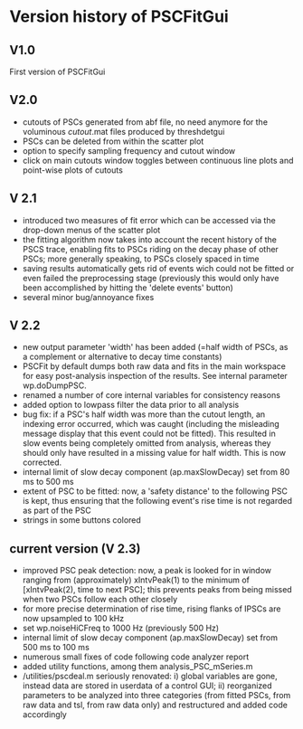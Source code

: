 # Version history of PSCFitGui
## V1.0
First version of PSCFitGui
## V2.0
- cutouts of PSCs generated from abf file, no need anymore for the voluminous *cutout*.mat files produced by threshdetgui  
- PSCs can be deleted from within the scatter plot  
- option to specify sampling frequency and cutout window  
- click on main cutouts window toggles between continuous line plots and point-wise plots of cutouts  
## V 2.1 
- introduced two measures of fit error which can be accessed via the drop-down menus of the scatter plot
- the fitting algorithm now takes into account the recent history of the PSCS trace, enabling fits to PSCs riding on the decay phase of other PSCs; more generally speaking, to PSCs closely spaced in time  
- saving results automatically gets rid of events wich could not be fitted or even failed the preprocessing stage (previously this would only have been accomplished by hitting the 'delete events' button)  
- several minor bug/annoyance fixes  
## V 2.2
- new output parameter 'width' has been added (=half width of PSCs, as a complement or alternative to decay time constants)  
- PSCFit by default dumps both raw data and fits in the main workspace for easy post-analysis inspection of the results. See internal parameter wp.doDumpPSC.  
- renamed a number of core internal variables for consistency reasons  
- added option to lowpass filter the data prior to all analysis  
- bug fix: if a PSC's half width was more than the cutout length, an indexing error occurred, which was caught (including the misleading message display that this event could not be fitted). This resulted in slow events being completely omitted from analysis, whereas they should only have resulted in a missing value for half width. This is now corrected.  
- internal limit of slow decay component (ap.maxSlowDecay) set from 80 ms to 500 ms  
- extent of PSC to be fitted: now, a 'safety distance' to the following PSC is kept, thus ensuring that the following event's rise time is not regarded as part of the PSC  
- strings in some buttons colored  

## current version (V 2.3)
- improved PSC peak detection: now, a peak is looked for in window ranging from (approximately) xIntvPeak(1) to the minimum of [xIntvPeak(2), time to next PSC]; this prevents peaks from being missed when two PSCs follow each other closely  
- for more precise determination of rise time, rising flanks of IPSCs are now upsampled to 100 kHz  
- set wp.noiseHiCFreq to 1000 Hz (previously 500 Hz)  
- internal limit of slow decay component (ap.maxSlowDecay) set from 500 ms to 100 ms  
- numerous small fixes of code following code analyzer report  
- added utility functions, among them analysis_PSC_mSeries.m
- /utilities/pscdeal.m seriously renovated: i) global variables are gone, instead data are stored in userdata of a control GUI; ii) reorganized parameters to be analyzed into three categories (from fitted PSCs, from raw data and tsl, from raw data only) and restructured and added code accordingly
